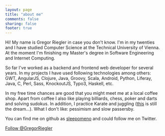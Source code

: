 ```yaml
---
layout: page
title: "about me"
comments: false
sharing: false
footer: true
---
```

Hi! My name is Gregor Riegler in case you don't know. I'm in my twenties and I have studied Computer Science at the Technical University of Vienna. At the moment I'm finishing my Master's degree in Software Engineering and Internet Computing. 

So far I've worked as a backend and frontend web developer for several years. In my projects I have used following technologies among others: GWT, AngularJS, Clojure, Java, Groovy, Scala, Android, Python, Liferay, Java, C, Perl, Sass, KnockoutJS, Typo3, Haskell, etc.

In my free time chances are good that you might meet me at a local coffee shop. Apart from coffee I also like playing billiards, chess, poker and darts and solving sudokus. In addition, I practice Karate and juggling (<a href="http://www.youtube.com/watch?v=kOOhAXUTnvE" target="_blank">this</a> is still the dream...). What I don't like: pessimism and slow passersby.

You can find me on github as [sleepomeno](https://github.com/sleepomeno "sleepomeno") and could follow me on Twitter. 

<a href="https://twitter.com/GregorRiegler" class="twitter-follow-button" data-show-count="false">Follow @GregorRiegler</a>
<script>!function(d,s,id){var js,fjs=d.getElementsByTagName(s)[0],p=/^http:/.test(d.location)?'http':'https';if(!d.getElementById(id)){js=d.createElement(s);js.id=id;js.src=p+'://platform.twitter.com/widgets.js';fjs.parentNode.insertBefore(js,fjs);}}(document, 'script', 'twitter-wjs');</script>

